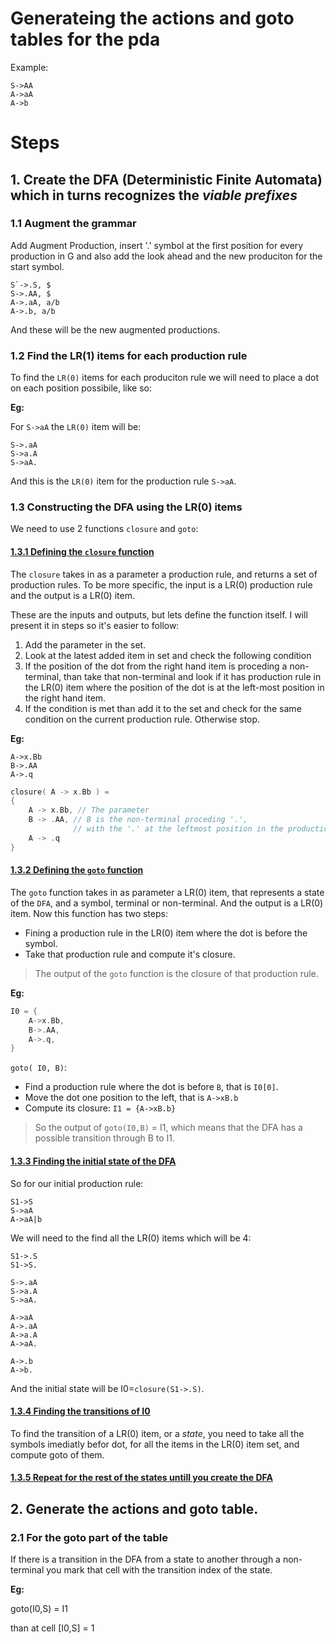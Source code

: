# Generateing the actions and goto tables for the pda

Example:

````
S->AA
A->aA
A->b
````

# Steps
## 1. Create the **DFA** (Deterministic Finite Automata) which in turns recognizes the *viable prefixes*
### 1.1 Augment the grammar
Add Augment Production, insert '.' symbol at the first position for every production in G and also add the look ahead and the new produciton for the start symbol.
````
S`->.S, $
S->.AA, $
A->.aA, a/b
A->.b, a/b
````
And these will be the new augmented productions.

### 1.2 Find the LR(1) items for each production rule
To find the ``LR(0)`` items for each produciton rule we will need to place a dot on each position possibile, like so:

**Eg:**

For `S->aA` the `LR(0)` item will be:
````
S->.aA
S->a.A
S->aA.
````
And this is the ``LR(0)`` item for the production rule ``S->aA``.

### 1.3 Constructing the DFA using the LR(0) items
We need to use 2 functions ``closure`` and ``goto``:

#### <u>1.3.1 Defining the `closure` function</u>
The `closure`  takes in as a parameter a production rule, and returns a set of production rules. To be more specific, the input is a LR(0) production rule and the output is a LR(0) item.

These are the inputs and outputs, but lets define the function itself. I will present it in steps so it's easier to follow:
1. Add the parameter in the set.
2. Look at the latest added item in set and check the following condition
3. If the position of the dot from the right hand item is proceding a non-terminal, than take that non-terminal and look if it has production rule in the LR(0) item where the position of the dot is at the left-most position in the right hand item.
4. If the condition is met than add it to the set and check for the same condition on the current production rule. Otherwise stop.

**Eg:**
`````
A->x.Bb
B->.AA
A->.q
`````
`````c
closure( A -> x.Bb ) =
{
    A -> x.Bb, // The parameter
    B -> .AA, // B is the non-terminal proceding '.',
              // with the '.' at the leftmost position in the production rule
    A -> .q
}
`````



#### <u>1.3.2 Defining the `goto` function</u>
The `goto` function takes in as parameter a LR(0) item, that represents a state of the `DFA`, and a symbol, terminal or non-terminal. And the output is a LR(0) item.
Now this function has two steps:
- Fining a production rule in the LR(0) item where the dot is before the symbol.
- Take that production rule and compute it's closure.
> The output of the `goto` function is the closure of that production rule.

**Eg:**
`````c
I0 = {
    A->x.Bb,
    B->.AA,
    A->.q,
}
`````
`goto( I0, B)`:

- Find a production rule where the dot is before `B`, that is `I0[0]`.
- Move the dot one position to the left, that is  `A->xB.b`
- Compute its closure: `I1 = {A->xB.b}`

> So the output of `goto(I0,B)` = I1, which means that the DFA has a possible transition through B to I1.

#### <u>1.3.3 Finding the initial state of the DFA</u>
So for our initial production rule:
````
S1->S
S->aA
A->aA|b
````
We will need to the find all the LR(0) items which will be 4:
````
S1->.S
S1->S.

S->.aA
S->a.A
S->aA.

A->aA
A->.aA
A->a.A
A->aA.

A->.b
A->b.
````

And the initial state will be I0=`closure(S1->.S)`.
#### <u>1.3.4 Finding the transitions of I0</u>

To find the transition of a LR(0) item, or a *state*, you need to take all the symbols imediatly befor dot, for all the items in the LR(0) item set, and compute goto of them.

#### <u>1.3.5 Repeat for the rest of the states untill you create the DFA</u>

## 2. Generate the actions and goto table.

### 2.1 For the goto part of the table

If there is a transition in the DFA from a state to another through a non-terminal you mark that cell with the transition index of the state.

**Eg:**

goto(I0,S) = I1

than at cell [I0,S] = 1

